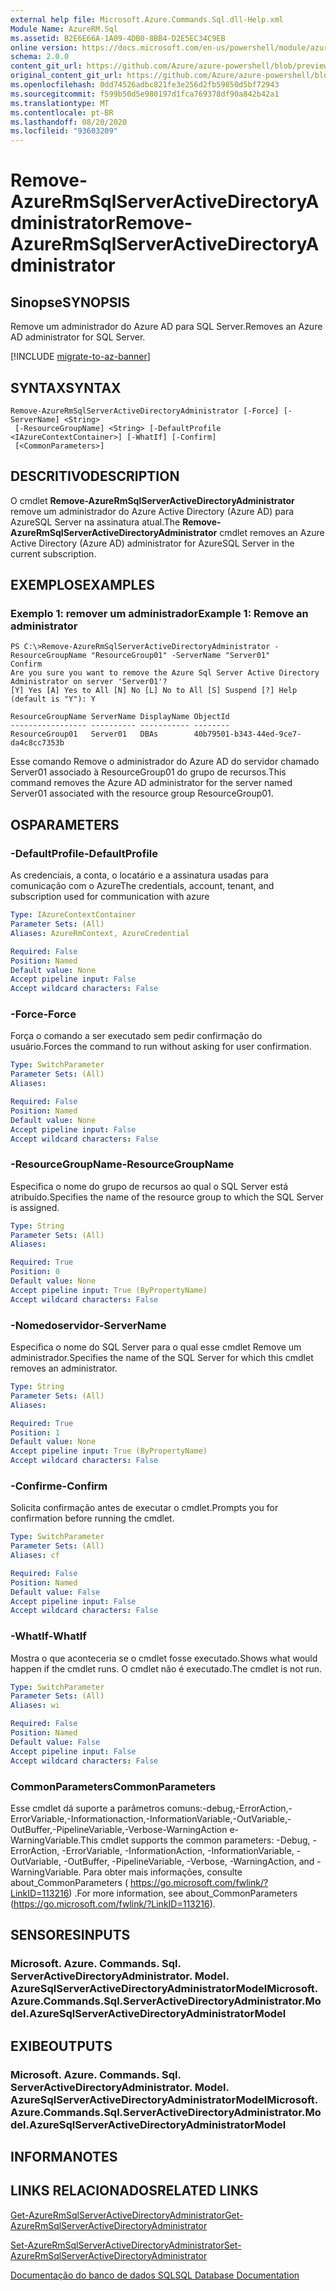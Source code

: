 ```yaml
---
external help file: Microsoft.Azure.Commands.Sql.dll-Help.xml
Module Name: AzureRM.Sql
ms.assetid: B2E6E66A-1A09-4DB0-8BB4-D2E5EC34C9EB
online version: https://docs.microsoft.com/en-us/powershell/module/azurerm.sql/remove-azurermsqlserveractivedirectoryadministrator
schema: 2.0.0
content_git_url: https://github.com/Azure/azure-powershell/blob/preview/src/ResourceManager/Sql/Commands.Sql/help/Remove-AzureRmSqlServerActiveDirectoryAdministrator.md
original_content_git_url: https://github.com/Azure/azure-powershell/blob/preview/src/ResourceManager/Sql/Commands.Sql/help/Remove-AzureRmSqlServerActiveDirectoryAdministrator.md
ms.openlocfilehash: 0dd74526adbc821fe3e256d2fb59850d5bf72943
ms.sourcegitcommit: f599b50d5e980197d1fca769378df90a842b42a1
ms.translationtype: MT
ms.contentlocale: pt-BR
ms.lasthandoff: 08/20/2020
ms.locfileid: "93603209"
---
```

# <span data-ttu-id="ce5cc-101">Remove-AzureRmSqlServerActiveDirectoryAdministrator</span><span class="sxs-lookup"><span data-stu-id="ce5cc-101">Remove-AzureRmSqlServerActiveDirectoryAdministrator</span></span>

## <span data-ttu-id="ce5cc-102">Sinopse</span><span class="sxs-lookup"><span data-stu-id="ce5cc-102">SYNOPSIS</span></span>
<span data-ttu-id="ce5cc-103">Remove um administrador do Azure AD para SQL Server.</span><span class="sxs-lookup"><span data-stu-id="ce5cc-103">Removes an Azure AD administrator for SQL Server.</span></span>

[!INCLUDE [migrate-to-az-banner](../../includes/migrate-to-az-banner.md)]

## <span data-ttu-id="ce5cc-104">SYNTAX</span><span class="sxs-lookup"><span data-stu-id="ce5cc-104">SYNTAX</span></span>

```
Remove-AzureRmSqlServerActiveDirectoryAdministrator [-Force] [-ServerName] <String>
 [-ResourceGroupName] <String> [-DefaultProfile <IAzureContextContainer>] [-WhatIf] [-Confirm]
 [<CommonParameters>]
```

## <span data-ttu-id="ce5cc-105">DESCRITIVO</span><span class="sxs-lookup"><span data-stu-id="ce5cc-105">DESCRIPTION</span></span>
<span data-ttu-id="ce5cc-106">O cmdlet **Remove-AzureRmSqlServerActiveDirectoryAdministrator** remove um administrador do Azure Active Directory (Azure AD) para AzureSQL Server na assinatura atual.</span><span class="sxs-lookup"><span data-stu-id="ce5cc-106">The **Remove-AzureRmSqlServerActiveDirectoryAdministrator** cmdlet removes an Azure Active Directory (Azure AD) administrator for AzureSQL Server in the current subscription.</span></span>

## <span data-ttu-id="ce5cc-107">EXEMPLOS</span><span class="sxs-lookup"><span data-stu-id="ce5cc-107">EXAMPLES</span></span>

### <span data-ttu-id="ce5cc-108">Exemplo 1: remover um administrador</span><span class="sxs-lookup"><span data-stu-id="ce5cc-108">Example 1: Remove an administrator</span></span>
```
PS C:\>Remove-AzureRmSqlServerActiveDirectoryAdministrator -ResourceGroupName "ResourceGroup01" -ServerName "Server01"
Confirm 
Are you sure you want to remove the Azure Sql Server Active Directory Administrator on server 'Server01'? 
[Y] Yes [A] Yes to All [N] No [L] No to All [S] Suspend [?] Help (default is "Y"): Y 

ResourceGroupName ServerName DisplayName ObjectId 
----------------- ---------- ----------- -------- 
ResourceGroup01   Server01   DBAs        40b79501-b343-44ed-9ce7-da4c8cc7353b
```

<span data-ttu-id="ce5cc-109">Esse comando Remove o administrador do Azure AD do servidor chamado Server01 associado à ResourceGroup01 do grupo de recursos.</span><span class="sxs-lookup"><span data-stu-id="ce5cc-109">This command removes the Azure AD administrator for the server named Server01 associated with the resource group ResourceGroup01.</span></span>

## <span data-ttu-id="ce5cc-110">OS</span><span class="sxs-lookup"><span data-stu-id="ce5cc-110">PARAMETERS</span></span>

### <span data-ttu-id="ce5cc-111">-DefaultProfile</span><span class="sxs-lookup"><span data-stu-id="ce5cc-111">-DefaultProfile</span></span>
<span data-ttu-id="ce5cc-112">As credenciais, a conta, o locatário e a assinatura usadas para comunicação com o Azure</span><span class="sxs-lookup"><span data-stu-id="ce5cc-112">The credentials, account, tenant, and subscription used for communication with azure</span></span>

```yaml
Type: IAzureContextContainer
Parameter Sets: (All)
Aliases: AzureRmContext, AzureCredential

Required: False
Position: Named
Default value: None
Accept pipeline input: False
Accept wildcard characters: False
```

### <span data-ttu-id="ce5cc-113">-Force</span><span class="sxs-lookup"><span data-stu-id="ce5cc-113">-Force</span></span>
<span data-ttu-id="ce5cc-114">Força o comando a ser executado sem pedir confirmação do usuário.</span><span class="sxs-lookup"><span data-stu-id="ce5cc-114">Forces the command to run without asking for user confirmation.</span></span>

```yaml
Type: SwitchParameter
Parameter Sets: (All)
Aliases:

Required: False
Position: Named
Default value: None
Accept pipeline input: False
Accept wildcard characters: False
```

### <span data-ttu-id="ce5cc-115">-ResourceGroupName</span><span class="sxs-lookup"><span data-stu-id="ce5cc-115">-ResourceGroupName</span></span>
<span data-ttu-id="ce5cc-116">Especifica o nome do grupo de recursos ao qual o SQL Server está atribuído.</span><span class="sxs-lookup"><span data-stu-id="ce5cc-116">Specifies the name of the resource group to which the SQL Server is assigned.</span></span>

```yaml
Type: String
Parameter Sets: (All)
Aliases:

Required: True
Position: 0
Default value: None
Accept pipeline input: True (ByPropertyName)
Accept wildcard characters: False
```

### <span data-ttu-id="ce5cc-117">-Nomedoservidor</span><span class="sxs-lookup"><span data-stu-id="ce5cc-117">-ServerName</span></span>
<span data-ttu-id="ce5cc-118">Especifica o nome do SQL Server para o qual esse cmdlet Remove um administrador.</span><span class="sxs-lookup"><span data-stu-id="ce5cc-118">Specifies the name of the SQL Server for which this cmdlet removes an administrator.</span></span>

```yaml
Type: String
Parameter Sets: (All)
Aliases:

Required: True
Position: 1
Default value: None
Accept pipeline input: True (ByPropertyName)
Accept wildcard characters: False
```

### <span data-ttu-id="ce5cc-119">-Confirme</span><span class="sxs-lookup"><span data-stu-id="ce5cc-119">-Confirm</span></span>
<span data-ttu-id="ce5cc-120">Solicita confirmação antes de executar o cmdlet.</span><span class="sxs-lookup"><span data-stu-id="ce5cc-120">Prompts you for confirmation before running the cmdlet.</span></span>

```yaml
Type: SwitchParameter
Parameter Sets: (All)
Aliases: cf

Required: False
Position: Named
Default value: False
Accept pipeline input: False
Accept wildcard characters: False
```

### <span data-ttu-id="ce5cc-121">-WhatIf</span><span class="sxs-lookup"><span data-stu-id="ce5cc-121">-WhatIf</span></span>
<span data-ttu-id="ce5cc-122">Mostra o que aconteceria se o cmdlet fosse executado.</span><span class="sxs-lookup"><span data-stu-id="ce5cc-122">Shows what would happen if the cmdlet runs.</span></span>
<span data-ttu-id="ce5cc-123">O cmdlet não é executado.</span><span class="sxs-lookup"><span data-stu-id="ce5cc-123">The cmdlet is not run.</span></span>

```yaml
Type: SwitchParameter
Parameter Sets: (All)
Aliases: wi

Required: False
Position: Named
Default value: False
Accept pipeline input: False
Accept wildcard characters: False
```

### <span data-ttu-id="ce5cc-124">CommonParameters</span><span class="sxs-lookup"><span data-stu-id="ce5cc-124">CommonParameters</span></span>
<span data-ttu-id="ce5cc-125">Esse cmdlet dá suporte a parâmetros comuns:-debug,-ErrorAction,-ErrorVariable,-Informationaction,-InformationVariable,-OutVariable,-OutBuffer,-PipelineVariable,-Verbose-WarningAction e-WarningVariable.</span><span class="sxs-lookup"><span data-stu-id="ce5cc-125">This cmdlet supports the common parameters: -Debug, -ErrorAction, -ErrorVariable, -InformationAction, -InformationVariable, -OutVariable, -OutBuffer, -PipelineVariable, -Verbose, -WarningAction, and -WarningVariable.</span></span> <span data-ttu-id="ce5cc-126">Para obter mais informações, consulte about_CommonParameters ( https://go.microsoft.com/fwlink/?LinkID=113216) .</span><span class="sxs-lookup"><span data-stu-id="ce5cc-126">For more information, see about_CommonParameters (https://go.microsoft.com/fwlink/?LinkID=113216).</span></span>

## <span data-ttu-id="ce5cc-127">SENSORES</span><span class="sxs-lookup"><span data-stu-id="ce5cc-127">INPUTS</span></span>

### <span data-ttu-id="ce5cc-128">Microsoft. Azure. Commands. Sql. ServerActiveDirectoryAdministrator. Model. AzureSqlServerActiveDirectoryAdministratorModel</span><span class="sxs-lookup"><span data-stu-id="ce5cc-128">Microsoft.Azure.Commands.Sql.ServerActiveDirectoryAdministrator.Model.AzureSqlServerActiveDirectoryAdministratorModel</span></span>

## <span data-ttu-id="ce5cc-129">EXIBE</span><span class="sxs-lookup"><span data-stu-id="ce5cc-129">OUTPUTS</span></span>

### <span data-ttu-id="ce5cc-130">Microsoft. Azure. Commands. Sql. ServerActiveDirectoryAdministrator. Model. AzureSqlServerActiveDirectoryAdministratorModel</span><span class="sxs-lookup"><span data-stu-id="ce5cc-130">Microsoft.Azure.Commands.Sql.ServerActiveDirectoryAdministrator.Model.AzureSqlServerActiveDirectoryAdministratorModel</span></span>

## <span data-ttu-id="ce5cc-131">INFORMA</span><span class="sxs-lookup"><span data-stu-id="ce5cc-131">NOTES</span></span>

## <span data-ttu-id="ce5cc-132">LINKS RELACIONADOS</span><span class="sxs-lookup"><span data-stu-id="ce5cc-132">RELATED LINKS</span></span>

[<span data-ttu-id="ce5cc-133">Get-AzureRmSqlServerActiveDirectoryAdministrator</span><span class="sxs-lookup"><span data-stu-id="ce5cc-133">Get-AzureRmSqlServerActiveDirectoryAdministrator</span></span>](./Get-AzureRmSqlServerActiveDirectoryAdministrator.md)

[<span data-ttu-id="ce5cc-134">Set-AzureRmSqlServerActiveDirectoryAdministrator</span><span class="sxs-lookup"><span data-stu-id="ce5cc-134">Set-AzureRmSqlServerActiveDirectoryAdministrator</span></span>](./Set-AzureRmSqlServerActiveDirectoryAdministrator.md)

[<span data-ttu-id="ce5cc-135">Documentação do banco de dados SQL</span><span class="sxs-lookup"><span data-stu-id="ce5cc-135">SQL Database Documentation</span></span>](https://docs.microsoft.com/azure/sql-database/)


